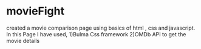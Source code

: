 # movieFight
created a movie comparison page using basics of html , css and javascript.
In this Page I have used,
1)Bulma Css framework
2)OMDb API to get the movie details
